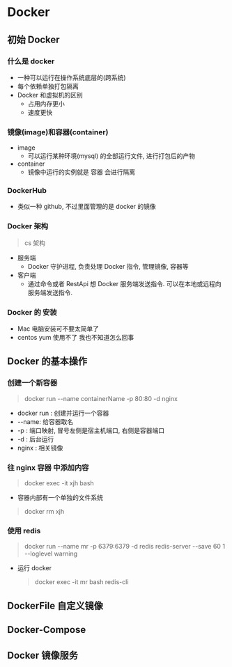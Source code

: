 # Docker

## 初始 Docker

### 什么是 docker

- 一种可以运行在操作系统底层的(跨系统)
- 每个依赖单独打包隔离
- Docker 和虚拟机的区别
  - 占用内存更小
  - 速度更快

### 镜像(image)和容器(container)

- image
  - 可以运行某种环境(mysql) 的全部运行文件, 进行打包后的产物
- container
  - 镜像中运行的实例就是 容器 会进行隔离

### DockerHub

- 类似一种 github, 不过里面管理的是 docker 的镜像

### Docker 架构

> cs 架构

- 服务端
  - Docker 守护进程, 负责处理 Docker 指令, 管理镜像, 容器等
- 客户端
  - 通过命令或者 RestApi 想 Docker 服务端发送指令. 可以在本地或远程向服务端发送指令.

### Docker 的 安装

- Mac 电脑安装可不要太简单了
- centos yum 使用不了 我也不知道怎么回事

## Docker 的基本操作

### 创建一个新容器

> docker run --name containerName -p 80:80 -d nginx

- docker run : 创建并运行一个容器
- --name: 给容器取名
- -p : 端口映射, 冒号左侧是宿主机端口, 右侧是容器端口
- -d : 后台运行
- nginx : 相关镜像

### 往 nginx 容器 中添加内容

> docker exec -it xjh bash

- 容器内部有一个单独的文件系统

> docker rm xjh

### 使用 redis

> docker run --name mr -p 6379:6379 -d redis redis-server --save 60 1 --loglevel warning

- 运行 docker
  > docker exec -it mr bash
  > redis-cli

## DockerFile 自定义镜像

## Docker-Compose

## Docker 镜像服务
